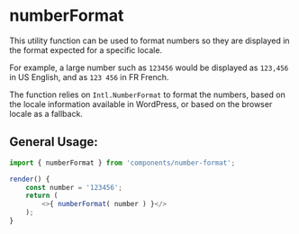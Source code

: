 numberFormat
=========

This utility function can be used to format numbers so they are displayed in the format expected for a specific locale.

For example, a large number such as `123456` would be displayed as `123,456` in US English, and as `123 456` in FR French.

The function relies on `Intl.NumberFormat` to format the numbers, based on the locale information available in WordPress, or based on the browser locale as a fallback.

## General Usage:

```js
import { numberFormat } from 'components/number-format';

render() {
	const number = '123456';
	return (
		<>{ numberFormat( number ) }</>
	);
}
```
